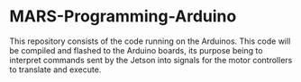# MARS-Programming-Arduino
This repository consists of the code running on the Arduinos. This code will be compiled and flashed to the Arduino boards, its purpose being to interpret commands sent by the Jetson into signals for the motor controllers to translate and execute. 
